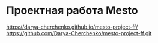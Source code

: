 # Проектная работа Mesto

https://darya-cherchenko.github.io/mesto-project-ff/
https://github.com/Darya-Cherchenko/mesto-project-ff.git
